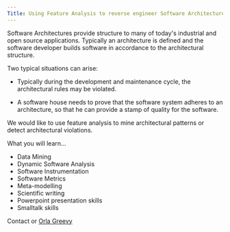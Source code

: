 ```yaml
---
Title: Using Feature Analysis to reverse engineer Software Architectures
---
```


Software Architectures provide structure to many of today's industrial and open source applications. Typically an architecture is defined and the software developer builds software in accordance to the architectural structure. 

Two typical situations can arise:


-  Typically during the development and maintenance cycle, the architectural rules may be violated. 


-  A software house needs to prove that the software system adheres to an architecture, so that he can provide a stamp of quality for the software.
 
We would like to use feature analysis to mine architectural patterns or detect architectural violations.

What you will learn...


-  Data Mining
-  Dynamic Software Analysis
-  Software Instrumentation
-  Software Metrics
-  Meta-modelling
-  Scientific writing
-  Powerpoint presentation skills
-  Smalltalk skills

Contact or [Orla Greevy](%base_url%/wiki/alumni/orlagreevy)
